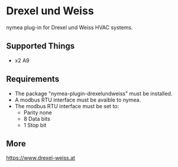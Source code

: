 # Drexel und Weiss

nymea plug-in for Drexel und Weiss HVAC systems.

## Supported Things

* x2 A9

## Requirements

* The package "nymea-plugin-drexelundweiss" must be installed.
* A modbus RTU interface must be avaible to nymea.
* The modbus RTU interface must be set to:
	* Parity none
	* 8 Data bits
	* 1 Stop bit

## More
https://www.drexel-weiss.at
